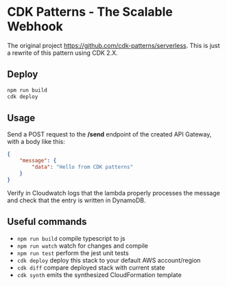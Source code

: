 # CDK Patterns - The Scalable Webhook

The original project https://github.com/cdk-patterns/serverless.
This is just a rewrite of this pattern using CDK 2.X.

## Deploy

```bash
npm run build
cdk deploy
```

## Usage

Send a POST request to the __\/send__ endpoint of the created API Gateway, with a body like this:

```json
{
    "message": {
        "data": "Hello from CDK patterns"
    }
}
```

Verify in Cloudwatch logs that the lambda properly processes the message and check that the entry is written in DynamoDB.

## Useful commands

* `npm run build`   compile typescript to js
* `npm run watch`   watch for changes and compile
* `npm run test`    perform the jest unit tests
* `cdk deploy`      deploy this stack to your default AWS account/region
* `cdk diff`        compare deployed stack with current state
* `cdk synth`       emits the synthesized CloudFormation template
